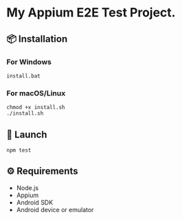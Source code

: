 # My Appium E2E Test Project.

## 📦 Installation

### For Windows
```
install.bat
```

### For macOS/Linux
```
chmod +x install.sh
./install.sh
```

## 🚀 Launch
```
npm test
```

## ⚙️ Requirements
- Node.js
- Appium
- Android SDK
- Android device or emulator
